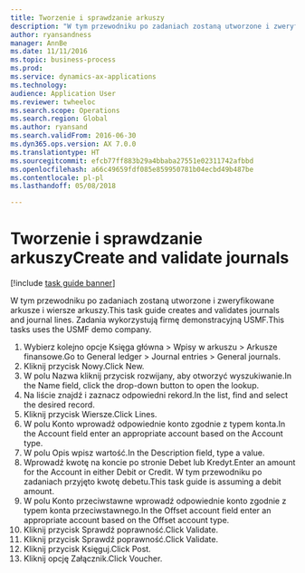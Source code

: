 ```yaml
--- 
title: Tworzenie i sprawdzanie arkuszy
description: "W tym przewodniku po zadaniach zostaną utworzone i zweryfikowane arkusze i wiersze arkuszy."
author: ryansandness
manager: AnnBe
ms.date: 11/11/2016
ms.topic: business-process
ms.prod: 
ms.service: dynamics-ax-applications
ms.technology: 
audience: Application User
ms.reviewer: twheeloc
ms.search.scope: Operations
ms.search.region: Global
ms.author: ryansand
ms.search.validFrom: 2016-06-30
ms.dyn365.ops.version: AX 7.0.0
ms.translationtype: HT
ms.sourcegitcommit: efcb77ff883b29a4bbaba27551e02311742afbbd
ms.openlocfilehash: a66c49659fdf085e859950781b04ecbd49b487be
ms.contentlocale: pl-pl
ms.lasthandoff: 05/08/2018

---
```

# <a name="create-and-validate-journals"></a><span data-ttu-id="40503-103">Tworzenie i sprawdzanie arkuszy</span><span class="sxs-lookup"><span data-stu-id="40503-103">Create and validate journals</span></span>

[!include [task guide banner](../../includes/task-guide-banner.md)]

<span data-ttu-id="40503-104">W tym przewodniku po zadaniach zostaną utworzone i zweryfikowane arkusze i wiersze arkuszy.</span><span class="sxs-lookup"><span data-stu-id="40503-104">This task guide creates and validates journals and journal lines.</span></span> <span data-ttu-id="40503-105">Zadania wykorzystują firmę demonstracyjną USMF.</span><span class="sxs-lookup"><span data-stu-id="40503-105">This tasks uses the USMF demo company.</span></span>  



1. <span data-ttu-id="40503-106">Wybierz kolejno opcje Księga główna > Wpisy w arkuszu > Arkusze finansowe.</span><span class="sxs-lookup"><span data-stu-id="40503-106">Go to General ledger > Journal entries > General journals.</span></span>
2. <span data-ttu-id="40503-107">Kliknij przycisk Nowy.</span><span class="sxs-lookup"><span data-stu-id="40503-107">Click New.</span></span>
3. <span data-ttu-id="40503-108">W polu Nazwa kliknij przycisk rozwijany, aby otworzyć wyszukiwanie.</span><span class="sxs-lookup"><span data-stu-id="40503-108">In the Name field, click the drop-down button to open the lookup.</span></span>
4. <span data-ttu-id="40503-109">Na liście znajdź i zaznacz odpowiedni rekord.</span><span class="sxs-lookup"><span data-stu-id="40503-109">In the list, find and select the desired record.</span></span>
5. <span data-ttu-id="40503-110">Kliknij przycisk Wiersze.</span><span class="sxs-lookup"><span data-stu-id="40503-110">Click Lines.</span></span>
6. <span data-ttu-id="40503-111">W polu Konto wprowadź odpowiednie konto zgodnie z typem konta.</span><span class="sxs-lookup"><span data-stu-id="40503-111">In the Account field enter an appropriate account based on the Account type.</span></span>
7. <span data-ttu-id="40503-112">W polu Opis wpisz wartość.</span><span class="sxs-lookup"><span data-stu-id="40503-112">In the Description field, type a value.</span></span>
8. <span data-ttu-id="40503-113">Wprowadź kwotę na koncie po stronie Debet lub Kredyt.</span><span class="sxs-lookup"><span data-stu-id="40503-113">Enter an amount for the Account in either Debit or Credit.</span></span> <span data-ttu-id="40503-114">W tym przewodniku po zadaniach przyjęto kwotę debetu.</span><span class="sxs-lookup"><span data-stu-id="40503-114">This task guide is assuming a debit amount.</span></span>
9. <span data-ttu-id="40503-115">W polu Konto przeciwstawne wprowadź odpowiednie konto zgodnie z typem konta przeciwstawnego.</span><span class="sxs-lookup"><span data-stu-id="40503-115">In the Offset account field enter an appropriate account based on the Offset account type.</span></span>
10. <span data-ttu-id="40503-116">Kliknij przycisk Sprawdź poprawność.</span><span class="sxs-lookup"><span data-stu-id="40503-116">Click Validate.</span></span>
11. <span data-ttu-id="40503-117">Kliknij przycisk Sprawdź poprawność.</span><span class="sxs-lookup"><span data-stu-id="40503-117">Click Validate.</span></span>
12. <span data-ttu-id="40503-118">Kliknij przycisk Księguj.</span><span class="sxs-lookup"><span data-stu-id="40503-118">Click Post.</span></span>
13. <span data-ttu-id="40503-119">Kliknij opcję Załącznik.</span><span class="sxs-lookup"><span data-stu-id="40503-119">Click Voucher.</span></span>


